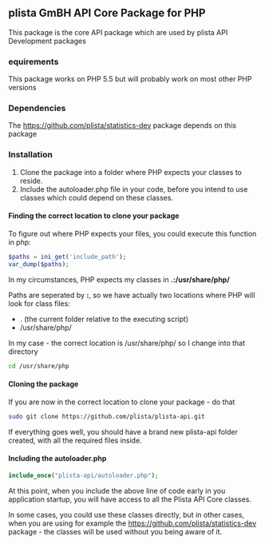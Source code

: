 ## plista GmBH API Core Package for PHP

This package is the core API package which are used by plista API Development packages

### equirements

This package works on PHP 5.5 but will probably work on most other PHP versions

### Dependencies

The https://github.com/plista/statistics-dev package depends on this package

### Installation

 1. Clone the package into a folder where PHP expects your classes to reside.
 2. Include the autoloader.php file in your code, before you intend to use classes which could depend on these classes.

#### Finding the correct location to clone your package

To figure out where PHP expects your files, you could execute this function in php:
```php
$paths = ini_get('include_path');
var_dump($paths);
```
In my circumstances, PHP expects my classes in **.:/usr/share/php/**

Paths are seperated by **:**, so we have actually two locations where PHP will look for class files:
 * . (the current folder relative to the executing script)
 * /usr/share/php/

In my case - the correct location is /usr/share/php/ so I change into that directory
```bash
cd /usr/share/php
```

#### Cloning the package

If you are now in the correct location to clone your package - do that

```bash
sudo git clone https://github.com/plista/plista-api.git 
```

If everything goes well, you should have a brand new plista-api folder created, with all the required files inside.

#### Including the autoloader.php

```php
include_once("plista-api/autoloader.php");
```

At this point, when you include the above line of code early in you application startup, you will have access to all the Plista API Core classes.

In some cases, you could use these classes directly, but in other cases, when you are using for example the https://github.com/plista/statistics-dev package - the classes will be used without you being aware of it.